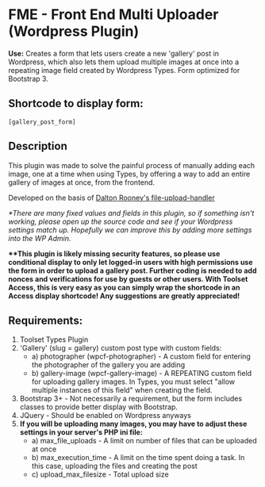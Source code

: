 # FME - Front End Multi Uploader (Wordpress Plugin)
<strong>Use:</strong> Creates a form that lets users create a new 'gallery' post in Wordpress, which also lets them upload multiple images at once into a repeating image field created by Wordpress Types. Form optimized for Bootstrap 3. 

<h2>Shortcode to display form:</h2>
<code>[gallery_post_form]</code>

<h2>Description</h2>

This plugin was made to solve the painful process of manually adding each image, one at a time when using Types, by offering a way to add an entire gallery of images at once, from the frontend. 


Developed on the basis of <a href="https://gist.github.com/daltonrooney/1737887">Dalton Rooney's file-upload-handler</a> 


<em>*There are many fixed values and fields in this plugin, so if something isn't working, please open up the source code and see if your Wordpress settings match up. Hopefully we can improve this by adding more settings into the WP Admin.</em>


<strong>**This plugin is likely missing security features, so please use conditional display to only let logged-in users with high permissions use the form in order to upload a gallery post. Further coding is needed to add nonces and verifications for use by guests or other users. With Toolset Access, this is very easy as you can simply wrap the shortcode in an Access display shortcode! Any suggestions are greatly appreciated!</strong>

<h2>Requirements:</h2>
<ol>
      <li>Toolset Types Plugin</li>
      <li>'Gallery' (slug = gallery) custom post type with custom fields:
            <ul>
                  <li>a) photographer (wpcf-photographer) - A custom field for entering the photographer of the gallery you are adding</li>
                  <li>b) gallery-image (wpcf-gallery-image) - A REPEATING custom field for uploading gallery images. In Types, you must select "allow multiple instances of this field" when creating the field.</li>
            </ul>
      </li>
      <li>Bootstrap 3+ - Not necessarily a requirement, but the form includes classes to provide better display with Bootstrap.</li>
      <li>JQuery - Should be enabled on Wordpress anyways</li>
      <li><strong>If you will be uploading many images, you may have to adjust these settings in your server's PHP ini file:</strong>
            <ul>
                  <li>a) max_file_uploads - A limit on number of files that can be uploaded at once</li>
                  <li>b) max_execution_time - A limit on the time spent doing a task. In this case, uploading the files and creating the post</li>
                  <li>c) upload_max_filesize - Total upload size</li>
            </ul>
      </li>
</ol>

